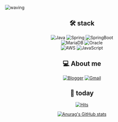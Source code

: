 ![waving](https://capsule-render.vercel.app/api?type=waving&height=200&text=👋%20I'm%20JaeHyun!&fontAlignY=40&color=gradient)

<div align=center>
  
## 🛠 stack

![Java](https://img.shields.io/badge/Java-007396?style=flat-square&logo=Java&logoColor=white)
![Spring](https://img.shields.io/badge/Spring-6DB33F?style=flat-square&logo=Spring&logoColor=white)
![SpringBoot](https://img.shields.io/badge/SpringBoot-6DB33F?style=flat-square&logo=SpringBoot&logoColor=white)<br>
![MariaDB](https://img.shields.io/badge/MariaDB-003545?style=flat-square&logo=MariaDB&logoColor=white)
![Oracle](https://img.shields.io/badge/Oracle-F80000?style=flat-square&logo=Oracle&logoColor=white)<br>
![AWS](https://img.shields.io/badge/AWS-232F3E?style=flat-square&logo=Amazon-AWS&logoColor=white)
![JavaScript](https://img.shields.io/badge/JavaScript-F7DF1E?style=flat-square&logo=JavaScript&logoColor=white)

  
## 💻 About me
[![Blogger](https://img.shields.io/badge/blog-4682b4?style=flat-square&logo=Blogger&logoColor=white)](https://dev-jo.tistory.com/)
[![Gmail](https://img.shields.io/badge/Gmail-EA4335?style=flat-square&logo=Gmail&logoColor=white)](mailto:jho950408@gmail.com)
  
## 🎢 today
[![Hits](https://hits.seeyoufarm.com/api/count/incr/badge.svg?url=https%3A%2F%2Fgithub.com%2Fpursue503%2Fhit-counter&count_bg=%2379C83D&title_bg=%23555555&icon=&icon_color=%23E7E7E7&title=hits&edge_flat=false)](https://hits.seeyoufarm.com)
  
[![Anurag's GitHub stats](https://github-readme-stats.vercel.app/api?username=pursue503&theme=tokyonight)](https://github.com/anuraghazra/github-readme-stats)
  
</div>


